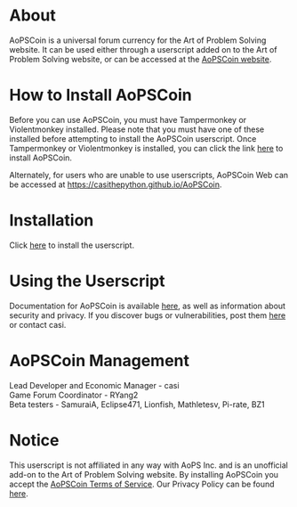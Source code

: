 # About #
AoPSCoin is a universal forum currency for the Art of Problem Solving website. It can be used either through a userscript added on to the Art of Problem Solving website, or can be accessed at the [AoPSCoin website](https://casithepython.github.io/AoPSCoin).  

# How to Install AoPSCoin #
Before you can use AoPSCoin, you must have Tampermonkey or Violentmonkey installed. Please note that you must have one of these installed before attempting to install the AoPSCoin userscript. Once Tampermonkey or Violentmonkey is installed, you can click the link [here](https://bit.ly/aopscoinv11) to install AoPSCoin.  

Alternately, for users who are unable to use userscripts, AoPSCoin Web can be accessed at https://casithepython.github.io/AoPSCoin.  

# Installation #
Click [here](https://bit.ly/aopscoin) to install the userscript.  

# Using the Userscript #
Documentation for AoPSCoin is available [here](https://artofproblemsolving.com/community/c1219179h2172158_documentation), as well as information about security and privacy. If you discover bugs or vulnerabilities, post them [here](https://artofproblemsolving.com/community/c1219179_aopscoin_support_forum) or contact casi.  

# AoPSCoin Management #
Lead Developer and Economic Manager - casi  
Game Forum Coordinator - RYang2  
Beta testers - SamuraiA, Eclipse471, Lionfish, Mathletesv, Pi-rate, BZ1

# Notice #
This userscript is not affiliated in any way with AoPS Inc. and is an unofficial add-on to the Art of Problem Solving website. By installing AoPSCoin you accept the [AoPSCoin Terms of Service](https://artofproblemsolving.com/community/c1219179h2172220_aopscoin_terms_of_service_and_privacy_policy). Our Privacy Policy can be found [here](https://artofproblemsolving.com/community/c1219179h2172220p16217762).

